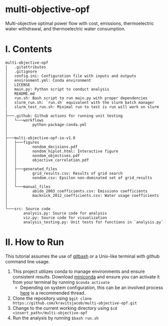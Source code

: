 # multi-objective-opf
Multi-objective optimal power flow with cost, emissions, thermoelectric water withdrawal, and thermoelectric water consumption.

# I. Contents
```
multi-objective-opf
│   .gitattributes
│   .gitignore
│   config.ini: Configuration file with inputs and outputs
│   environment.yml: Conda environment
│   LICENSE
│   main.py: Python script to conduct analysis
│   README.md
│   run.sh: Bash script to run main.py with proper dependencies
│   slurm_run.sh: `run.sh` equivalent with the slurm batch manager
│   slurm_test_run.sh: Minimal run to test is run will work on slurm
|
├───.github: Github actions for running unit testing
│   └───workflows
│           python-package-conda.yml
│
│
├───multi-objective-opf-io-v1.0
│   ├───figures
│   │       nondom_decisions.pdf
│   │       nondom_hiplot.html: Interactive figure
│   │       nondom_objectives.pdf
│   │       objective_correlation.pdf
│   │
│   ├───generated_files
│   │       grid_results.csv: Results of grid search
│   │       nondom.csv: Epsilon non-dominated set of grid_results
│   │
│   └───manual_files
│           abido_2003_coefficients.csv: Emissions coefficients 
│           macknick_2012_coefficients.csv: Water usage coefficients
│
│
└───src: Source code
        analysis.py: Source code for analysis
        viz.py: Source code for visualization
        analysis_testing.py: Unit tests for functions in `analysis.py`
```

# II. How to Run
This tutorial assumes the use of [gitbash](https://git-scm.com/downloads) or a Unix-like terminal with github command line usage.
1. This project utilizes conda to manage environments and ensure consistent results. Download [miniconda](https://docs.conda.io/en/latest/miniconda.html) and ensure you can activate it from your terminal by running `$conda activate` 
    * Depending on system configuration, this can be an involved process [here](https://discuss.codecademy.com/t/setting-up-conda-in-git-bash/534473) is a recommended thread.
3. Clone the repository using `$git clone https://github.com/kravitsjacob/multi-objective-opf.git` 
4. Change to the current working directory using `$cd <insert_path>/multi-objective-opf`
6. Run the analysis by running `$bash run.sh`
